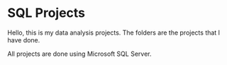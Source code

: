 # SQL Projects

Hello, this is my data analysis projects. The folders are the projects that I have done.

All projects are done using Microsoft SQL Server.
